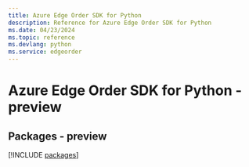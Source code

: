 ```yaml
---
title: Azure Edge Order SDK for Python
description: Reference for Azure Edge Order SDK for Python
ms.date: 04/23/2024
ms.topic: reference
ms.devlang: python
ms.service: edgeorder
---
```

# Azure Edge Order SDK for Python - preview
## Packages - preview
[!INCLUDE [packages](edge-order-index.md)]